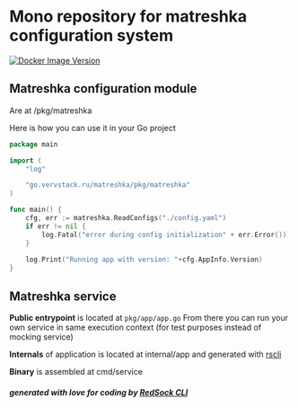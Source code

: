 # Mono repository for matreshka configuration system

[![Docker Image Version](https://img.shields.io/docker/v/vervstack/matreshka?style=for-the-badge&logo=docker&label=Matreshka%20image&labelColor=white&color=blue)](https://hub.docker.com/r/vervstack/matreshka/tags)

## Matreshka configuration module
Are at /pkg/matreshka

Here is how you can use it in your Go project

```go
package main

import (
	"log"

	"go.vervstack.ru/matreshka/pkg/matreshka"
)

func main() {
	cfg, err := matreshka.ReadConfigs("./config.yaml")
	if err != nil {
		log.Fatal("error during config initialization" + err.Error())
	}
	
	log.Print("Running app with version: "+cfg.AppInfo.Version)
}
```


## Matreshka service 
**Public entrypoint** is located at `pkg/app/app.go`
From there you can run your own service in same execution context (for test purposes instead of mocking service)

**Internals** of application is located at internal/app and generated with [rscli](https://github.com/Red-Sock/rscli)

**Binary** is assembled at cmd/service

##### generated with love for coding by [RedSock CLI](https://github.com/Red-Sock/rscli)
